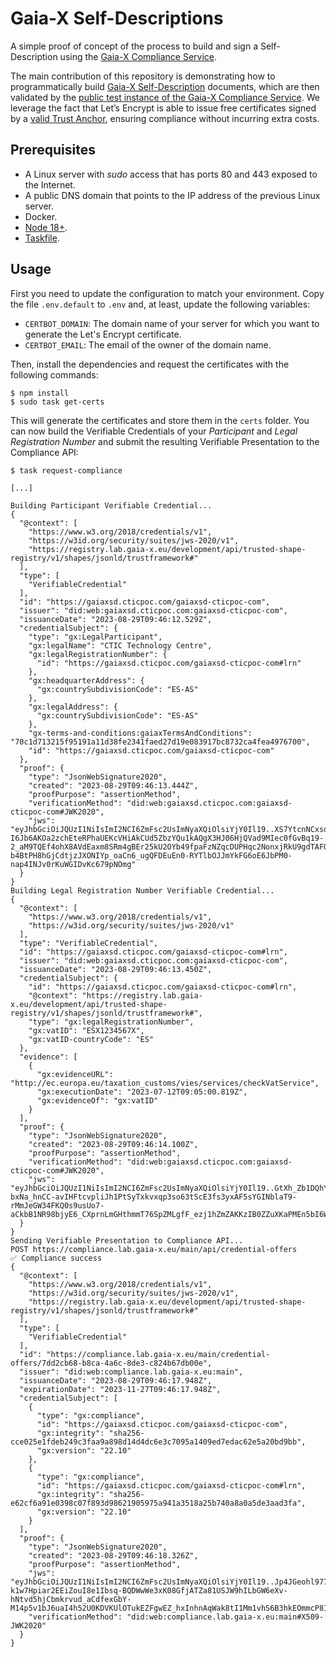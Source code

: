 # Gaia-X Self-Descriptions

A simple proof of concept of the process to build and sign a Self-Description using the [Gaia-X Compliance Service](https://gitlab.com/gaia-x/lab/compliance/gx-compliance).

The main contribution of this repository is demonstrating how to programmatically build [Gaia-X Self-Description](https://gaia-x.gitlab.io/policy-rules-committee/trust-framework/gaia-x_trust_framework/#gaia-x-self-description) documents, which are then validated by the [public test instance of the Gaia-X Compliance Service](https://compliance.lab.gaia-x.eu/main/docs/). We leverage the fact that Let’s Encrypt is able to issue free certificates signed by a [valid Trust Anchor](https://gaia-x.gitlab.io/policy-rules-committee/trust-framework/trust_anchors/#list-of-defined-trust-anchors), ensuring compliance without incurring extra costs.

## Prerequisites

* A Linux server with _sudo_ access that has ports 80 and 443 exposed to the Internet.
* A public DNS domain that points to the IP address of the previous Linux server.
* Docker.
* [Node 18+](https://nodejs.org/en/download/package-manager).
* [Taskfile](https://taskfile.dev/installation/).

## Usage

First you need to update the configuration to match your environment. Copy the file `.env.default` to `.env` and, at least, update the following variables:

* `CERTBOT_DOMAIN`: The domain name of your server for which you want to generate the Let's Encrypt certificate.
* `CERTBOT_EMAIL`: The email of the owner of the domain name.

Then, install the dependencies and request the certificates with the following commands:

```console
$ npm install
$ sudo task get-certs
```

This will generate the certificates and store them in the `certs` folder. You can now build the Verifiable Credentials of your _Participant_ and  _Legal Registration Number_ and submit the resulting Verifiable Presentation to the Compliance API:

```console
$ task request-compliance

[...]

Building Participant Verifiable Credential...
{
  "@context": [
    "https://www.w3.org/2018/credentials/v1",
    "https://w3id.org/security/suites/jws-2020/v1",
    "https://registry.lab.gaia-x.eu/development/api/trusted-shape-registry/v1/shapes/jsonld/trustframework#"
  ],
  "type": [
    "VerifiableCredential"
  ],
  "id": "https://gaiaxsd.cticpoc.com/gaiaxsd-cticpoc-com",
  "issuer": "did:web:gaiaxsd.cticpoc.com:gaiaxsd-cticpoc-com",
  "issuanceDate": "2023-08-29T09:46:12.529Z",
  "credentialSubject": {
    "type": "gx:LegalParticipant",
    "gx:legalName": "CTIC Technology Centre",
    "gx:legalRegistrationNumber": {
      "id": "https://gaiaxsd.cticpoc.com/gaiaxsd-cticpoc-com#lrn"
    },
    "gx:headquarterAddress": {
      "gx:countrySubdivisionCode": "ES-AS"
    },
    "gx:legalAddress": {
      "gx:countrySubdivisionCode": "ES-AS"
    },
    "gx-terms-and-conditions:gaiaxTermsAndConditions": "70c1d713215f95191a11d38fe2341faed27d19e083917bc8732ca4fea4976700",
    "id": "https://gaiaxsd.cticpoc.com/gaiaxsd-cticpoc-com"
  },
  "proof": {
    "type": "JsonWebSignature2020",
    "created": "2023-08-29T09:46:13.444Z",
    "proofPurpose": "assertionMethod",
    "verificationMethod": "did:web:gaiaxsd.cticpoc.com:gaiaxsd-cticpoc-com#JWK2020",
    "jws": "eyJhbGciOiJQUzI1NiIsImI2NCI6ZmFsc2UsImNyaXQiOlsiYjY0Il19..XS7YtcnNCxsoW2B6iFsd_PuIdOyQEzVn4uq7-I6Jb6AKOa2zchEteRPhaUEKcVHiAkCUd5ZbzYQu1kAQgX3HJ06HjQVad9MIec0fGvBq19-2_aM9TQEf4ohX8AVdEaxm8SRm4gBEr25kU2OYb49fpaFzNZqcDUPHqc2NonxjRkU9gdTAFQEuOMe7Wk202cPd9kypHB3Jw_Fma5SN_gJ7ekyBgPhuombsNWjFxN7wNe6sNlU_ZmZAK0XkQrR-b4BtPH8hGjCdtjzJXONIYp_oaCn6_ugQFDEuEn0-RYTlbOJJmYkFG6oE6JbPM0-nap4INJv0rKuWGIDvKc679pNOmg"
  }
}
Building Legal Registration Number Verifiable Credential...
{
  "@context": [
    "https://www.w3.org/2018/credentials/v1",
    "https://w3id.org/security/suites/jws-2020/v1"
  ],
  "type": "VerifiableCredential",
  "id": "https://gaiaxsd.cticpoc.com/gaiaxsd-cticpoc-com#lrn",
  "issuer": "did:web:gaiaxsd.cticpoc.com:gaiaxsd-cticpoc-com",
  "issuanceDate": "2023-08-29T09:46:13.450Z",
  "credentialSubject": {
    "id": "https://gaiaxsd.cticpoc.com/gaiaxsd-cticpoc-com#lrn",
    "@context": "https://registry.lab.gaia-x.eu/development/api/trusted-shape-registry/v1/shapes/jsonld/trustframework#",
    "type": "gx:legalRegistrationNumber",
    "gx:vatID": "ESX1234567X",
    "gx:vatID-countryCode": "ES"
  },
  "evidence": [
    {
      "gx:evidenceURL": "http://ec.europa.eu/taxation_customs/vies/services/checkVatService",
      "gx:executionDate": "2023-07-12T09:05:00.819Z",
      "gx:evidenceOf": "gx:vatID"
    }
  ],
  "proof": {
    "type": "JsonWebSignature2020",
    "created": "2023-08-29T09:46:14.100Z",
    "proofPurpose": "assertionMethod",
    "verificationMethod": "did:web:gaiaxsd.cticpoc.com:gaiaxsd-cticpoc-com#JWK2020",
    "jws": "eyJhbGciOiJQUzI1NiIsImI2NCI6ZmFsc2UsImNyaXQiOlsiYjY0Il19..GtXh_Zb1DQhYqxdy16dM2EFv67dOVIlb9YH5eEJj2-bxNa_hnCC-avIHFtcvpliJh1PtSyTxkvxqp3so63tScE3fs3yxAF5sYGINblaT9-rMmJeGW34FKQ0s9usUo7-aCkbB1NR98bjyE6_CXprnLmGHthmmT76SpZMLgfF_ezj1hZmZAKKzIB0ZZuXKaPMEn5bI6WzeByr9nR1EDD5KVfNrPhsKbBf8kzmIs5dxvWYe0pwnmxWIe85K8sY2m4aOoGNm0ifnE11JODAxyfVqy3Aook1lBx0WBElffwdWofKFV23qhinKTOiNNI0GO1lHdJlohPMOoDgRtz2le5K50g"
  }
}
Sending Verifiable Presentation to Compliance API...
POST https://compliance.lab.gaia-x.eu/main/api/credential-offers
✅ Compliance success
{
  "@context": [
    "https://www.w3.org/2018/credentials/v1",
    "https://w3id.org/security/suites/jws-2020/v1",
    "https://registry.lab.gaia-x.eu/development/api/trusted-shape-registry/v1/shapes/jsonld/trustframework#"
  ],
  "type": [
    "VerifiableCredential"
  ],
  "id": "https://compliance.lab.gaia-x.eu/main/credential-offers/7dd2cb68-b8ca-4a6c-8de3-c824b67db00e",
  "issuer": "did:web:compliance.lab.gaia-x.eu:main",
  "issuanceDate": "2023-08-29T09:46:17.948Z",
  "expirationDate": "2023-11-27T09:46:17.948Z",
  "credentialSubject": [
    {
      "type": "gx:compliance",
      "id": "https://gaiaxsd.cticpoc.com/gaiaxsd-cticpoc-com",
      "gx:integrity": "sha256-cce025e1fdeb249c3faa9a898d14d4dc6e3c7095a1409ed7edac62e5a20bd9bb",
      "gx:version": "22.10"
    },
    {
      "type": "gx:compliance",
      "id": "https://gaiaxsd.cticpoc.com/gaiaxsd-cticpoc-com#lrn",
      "gx:integrity": "sha256-e62cf6a91e0398c07f893d98621905975a941a3518a25b740a8a0a5de3aad3fa",
      "gx:version": "22.10"
    }
  ],
  "proof": {
    "type": "JsonWebSignature2020",
    "created": "2023-08-29T09:46:18.326Z",
    "proofPurpose": "assertionMethod",
    "jws": "eyJhbGciOiJQUzI1NiIsImI2NCI6ZmFsc2UsImNyaXQiOlsiYjY0Il19..Jp4JGeohl977ovc9wGlZatYCWsatUQS3Bma_SnE_Q20fz-k1w7Hpiar2EEiZouI8e1Ibsq-BQDWwWe3xK08GfjATZa81USJW9hILbGW6eXv-hNtvd5hjCbmkrvud_aCdfexGbY-M14p5v1bJ6uaI4h52U0KDVKUlOTukEZFgwEZ_hxInhnAqWak8tI1Mm1vhS6B3hkEOmmcP816JVQddsUnEltAoLEEFtrO2MkdXdstGLTo3aNMuug8lE2ijwzCxh25Gnbg1HP8HVGYQqzDrQOr4P26gWXn5GFYdDIM7D2QnRhi6dpTNdeb8wNfhohQUBgbkDIlnfBs4XNmPnVViFA",
    "verificationMethod": "did:web:compliance.lab.gaia-x.eu:main#X509-JWK2020"
  }
}
```
